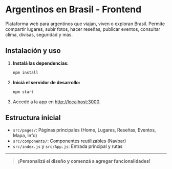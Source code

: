# Argentinos en Brasil - Frontend

Plataforma web para argentinos que viajan, viven o exploran Brasil. Permite compartir lugares, subir fotos, hacer reseñas, publicar eventos, consultar clima, divisas, seguridad y más.

## Instalación y uso

1. **Instalá las dependencias:**
   ```bash
   npm install
   ```

2. **Iniciá el servidor de desarrollo:**
   ```bash
   npm start
   ```

3. Accedé a la app en [http://localhost:3000](http://localhost:3000).

## Estructura inicial

- `src/pages/`: Páginas principales (Home, Lugares, Reseñas, Eventos, Mapa, Info)
- `src/components/`: Componentes reutilizables (Navbar)
- `src/index.js` y `src/App.js`: Entrada principal y rutas

---

> **¡Personalizá el diseño y comenzá a agregar funcionalidades!**